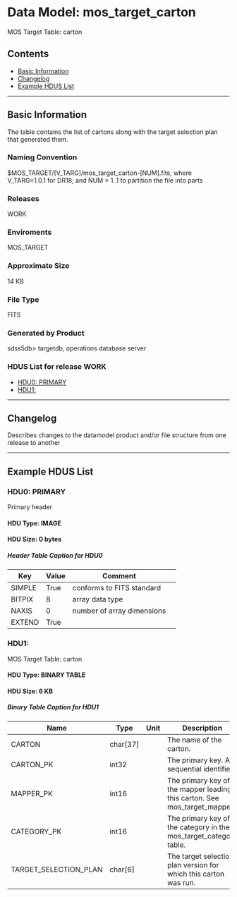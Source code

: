 # Data Model: mos_target_carton


MOS Target Table: carton


## Contents
- [Basic Information](#basic-information)
- [Changelog](#changelog)
- [Example HDUS List](#example-hdus-list)

---

## Basic Information
The table contains the list of cartons along with the target selection plan that generated them.

### Naming Convention
$MOS_TARGET/[V_TARG]/mos_target_carton-[NUM].fits, where V_TARG=1.0.1 for DR18; and NUM = 1..1 to partition the file into parts

### Releases
WORK

### Enviroments
MOS_TARGET

### Approximate Size
14 KB

### File Type
FITS

### Generated by Product
sdss5db> targetdb, operations database server

### HDUS List for release WORK
  - [HDU0: PRIMARY](#hdu0-primary)
  - [HDU1: ](#hdu1-)

---

## Changelog
Describes changes to the datamodel product and/or file structure from one release to another

---
## Example HDUS List

### HDU0: PRIMARY
Primary header

#### HDU Type: IMAGE
#### HDU Size:  0 bytes

##### Header Table Caption for HDU0
Key | Value | Comment | |
| --- | --- | --- | --- |
| SIMPLE | True | conforms to FITS standard |
| BITPIX | 8 | array data type |
| NAXIS | 0 | number of array dimensions |
| EXTEND | True |  |



### HDU1: 
MOS Target Table: carton

#### HDU Type: BINARY TABLE
#### HDU Size:  6 KB

##### Binary Table Caption for HDU1
Name | Type | Unit | Description |
| --- | --- | --- | --- |
 | CARTON | char[37] |  | The name of the carton. |
 | CARTON_PK | int32 |  | The primary key. A sequential identifier. |
 | MAPPER_PK | int16 |  | The primary key of the mapper leading this carton. See mos_target_mapper. |
 | CATEGORY_PK | int16 |  | The primary key of the category in the mos_target_category table. |
 | TARGET_SELECTION_PLAN | char[6] |  | The target selection plan version for which this carton was run. |


